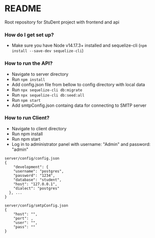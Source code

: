 # README #

Root repository for StuDent project with frontend and api

### How do I get set up? ###

* Make sure you have Node v14.17.3+ installed and sequelize-cli (```npm install --save-dev sequelize-cli```)

### How to run the API? ###

* Navigate to server directory
* Run ```npm install```
* Add config.json file from bellow to config directory with local data
* Run ```npx sequelize-cli db:migrate```
* Run ```npx sequelize-cli db:seed:all```
* Run ```npm start``` 
* Add smtpConfig.json containg data for connecting to SMTP server

### How to run Client? ###

* Navigate to client directory
* Run npm install
* Run npm start
* Log in to administrator panel with username: "Admin" and password: "admin"

```
server/config/config.json
{
    "development": {
    "username": "postgres",
    "password": "1234",
    "database": "student",
    "host": "127.0.0.1",
    "dialect": "postgres"
  }, ...
} 
```
```
server/config/smtpConfig.json
{
    "host": "",
    "port": ,
    "user": "", 
    "pass": ""
}
```